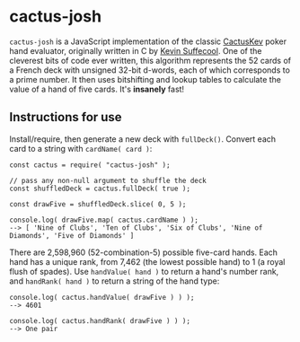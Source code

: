 # cactus-josh

`cactus-josh` is a JavaScript implementation of the classic [CactusKev](http://suffe.cool/poker/evaluator.html) poker hand evaluator, originally written in C by [Kevin Suffecool](https://suffe.cool/). One of the cleverest bits of code ever written, this algorithm represents the 52 cards of a French deck with unsigned 32-bit d-words, each of which corresponds to a prime number. It then uses bitshifting and lookup tables to calculate the value of a hand of five cards. It's **insanely** fast!

## Instructions for use

Install/require, then generate a new deck with `fullDeck()`. Convert each card to a string with `cardName( card )`:

```
const cactus = require( "cactus-josh" );

// pass any non-null argument to shuffle the deck
const shuffledDeck = cactus.fullDeck( true );

const drawFive = shuffledDeck.slice( 0, 5 );

console.log( drawFive.map( cactus.cardName ) );
--> [ 'Nine of Clubs', 'Ten of Clubs', 'Six of Clubs', 'Nine of Diamonds', 'Five of Diamonds' ]
```

There are 2,598,960 (52-combination-5) possible five-card hands. Each hand has a unique rank, from 7,462 (the lowest possible hand) to 1 (a royal flush of spades). Use `handValue( hand )` to return a hand's number rank, and `handRank( hand )` to return a string of the hand type:

```
console.log( cactus.handValue( drawFive ) ) );
--> 4601

console.log( cactus.handRank( drawFive ) ) );
--> One pair
```
